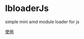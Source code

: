 # lbloaderJs
simple mini amd module loader for js 

[使用](https://github.com/laijbin/Blog/issues/18)
